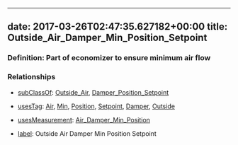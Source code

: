 
---
date: 2017-03-26T02:47:35.627182+00:00
title: Outside_Air_Damper_Min_Position_Setpoint
---
### Definition: Part of economizer to ensure minimum air flow

### Relationships

* [subClassOf](http://www.w3.org/2000/01/rdf-schema#subClassOf): [Outside_Air](https://brickschema.org/schema/1.0/Brick#Outside_Air), [Damper_Position_Setpoint](https://brickschema.org/schema/1.0/Brick#Damper_Position_Setpoint)

* [usesTag](https://brickschema.org/schema/1.0/BrickFrame#usesTag): [Air](https://brickschema.org/schema/1.0/BrickTag#Air), [Min](https://brickschema.org/schema/1.0/BrickTag#Min), [Position](https://brickschema.org/schema/1.0/BrickTag#Position), [Setpoint](https://brickschema.org/schema/1.0/BrickTag#Setpoint), [Damper](https://brickschema.org/schema/1.0/BrickTag#Damper), [Outside](https://brickschema.org/schema/1.0/BrickTag#Outside)

* [usesMeasurement](https://brickschema.org/schema/1.0/BrickFrame#usesMeasurement): [Air_Damper_Min_Position](https://brickschema.org/schema/1.0/Brick#Air_Damper_Min_Position)

* [label](http://www.w3.org/2000/01/rdf-schema#label): Outside Air Damper Min Position Setpoint
